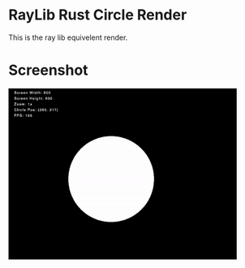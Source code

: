 # RayLib Rust Circle Render

This is the ray lib equivelent render.

# Screenshot

![screenshot circle](readme.gif)

